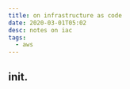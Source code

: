 ```yaml
---
title: on infrastructure as code
date: 2020-03-01T05:02
desc: notes on iac
tags:
  - aws
---
```


## init.
